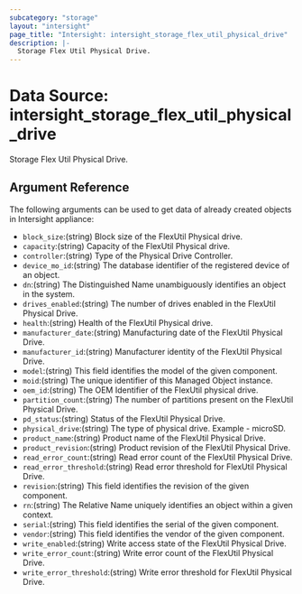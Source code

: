 ```yaml
---
subcategory: "storage"
layout: "intersight"
page_title: "Intersight: intersight_storage_flex_util_physical_drive"
description: |-
  Storage Flex Util Physical Drive.
---
```


# Data Source: intersight_storage_flex_util_physical_drive
Storage Flex Util Physical Drive.
## Argument Reference
The following arguments can be used to get data of already created objects in Intersight appliance:
* `block_size`:(string) Block size of the FlexUtil Physical drive. 
* `capacity`:(string) Capacity of the FlexUtil Physical drive. 
* `controller`:(string) Type of the Physical Drive Controller. 
* `device_mo_id`:(string) The database identifier of the registered device of an object. 
* `dn`:(string) The Distinguished Name unambiguously identifies an object in the system. 
* `drives_enabled`:(string) The number of drives enabled in the FlexUtil Physical Drive. 
* `health`:(string) Health of the FlexUtil Physical drive. 
* `manufacturer_date`:(string) Manufacturing date of the FlexUtil Physical Drive. 
* `manufacturer_id`:(string) Manufacturer identity of the FlexUtil Physical Drive. 
* `model`:(string) This field identifies the model of the given component. 
* `moid`:(string) The unique identifier of this Managed Object instance. 
* `oem_id`:(string) The OEM Identifier of the FlexUtil physical drive. 
* `partition_count`:(string) The number of partitions present on the FlexUtil Physical Drive. 
* `pd_status`:(string) Status of the FlexUtil Physical Drive. 
* `physical_drive`:(string) The type of physical drive. Example - microSD. 
* `product_name`:(string) Product name of the FlexUtil Physical Drive. 
* `product_revision`:(string) Product revision of the FlexUtil Physical Drive. 
* `read_error_count`:(string) Read error count of the FlexUtil Physical Drive. 
* `read_error_threshold`:(string) Read error threshold for FlexUtil Physical Drive. 
* `revision`:(string) This field identifies the revision of the given component. 
* `rn`:(string) The Relative Name uniquely identifies an object within a given context. 
* `serial`:(string) This field identifies the serial of the given component. 
* `vendor`:(string) This field identifies the vendor of the given component. 
* `write_enabled`:(string) Write access state of the FlexUtil Physical Drive. 
* `write_error_count`:(string) Write error count of the FlexUtil Physical Drive. 
* `write_error_threshold`:(string) Write error threshold for FlexUtil Physical Drive. 
